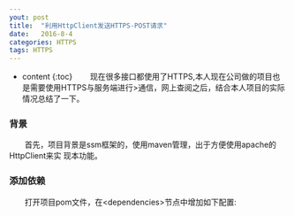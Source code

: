 ```yaml
---
yout: post
title:  "利用HttpClient发送HTTPS-POST请求"
date:   2016-8-4
categories: HTTPS
tags: HTTPS
---
```


* content
{:toc}
　　现在很多接口都使用了HTTPS,本人现在公司做的项目也是需要使用HTTPS与服务端进行>通信，网上查阅之后，结合本人项目的实际情况总结了一下。




### 背景
　　首先，项目背景是ssm框架的，使用maven管理，出于方便使用apache的HttpClient来实
现本功能。

### 添加依赖
　　打开项目pom文件，在&lt;dependencies&gt;节点中增加如下配置:


